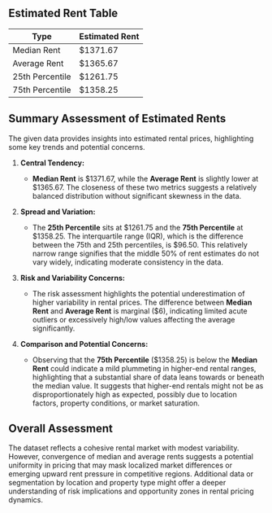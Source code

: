 ## Estimated Rent Table

| Type           | Estimated Rent  |
|----------------|-----------------|
| Median Rent    | $1371.67        |
| Average Rent   | $1365.67        |
| 25th Percentile| $1261.75        |
| 75th Percentile| $1358.25        |

## Summary Assessment of Estimated Rents

The given data provides insights into estimated rental prices, highlighting some key trends and potential concerns.

1. **Central Tendency:** 
   - **Median Rent** is $1371.67, while the **Average Rent** is slightly lower at $1365.67. The closeness of these two metrics suggests a relatively balanced distribution without significant skewness in the data.

2. **Spread and Variation:**
   - The **25th Percentile** sits at $1261.75 and the **75th Percentile** at $1358.25. The interquartile range (IQR), which is the difference between the 75th and 25th percentiles, is $96.50. This relatively narrow range signifies that the middle 50% of rent estimates do not vary widely, indicating moderate consistency in the data.

3. **Risk and Variability Concerns:**
   - The risk assessment highlights the potential underestimation of higher variability in rental prices. The difference between **Median Rent** and **Average Rent** is marginal ($6), indicating limited acute outliers or excessively high/low values affecting the average significantly.

4. **Comparison and Potential Concerns:** 
   - Observing that the **75th Percentile** ($1358.25) is below the **Median Rent** could indicate a mild plummeting in higher-end rental ranges, highlighting that a substantial share of data leans towards or beneath the median value. It suggests that higher-end rentals might not be as disproportionately high as expected, possibly due to location factors, property conditions, or market saturation.

## Overall Assessment

The dataset reflects a cohesive rental market with modest variability. However, convergence of median and average rents suggests a potential uniformity in pricing that may mask localized market differences or emerging upward rent pressure in competitive regions. Additional data or segmentation by location and property type might offer a deeper understanding of risk implications and opportunity zones in rental pricing dynamics.